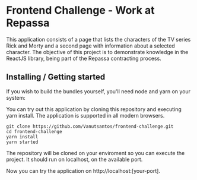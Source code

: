 # Frontend Challenge - Work at Repassa

This application consists of a page that lists the characters of the TV series Rick and Morty and a second page with information about a selected character. The objective of this project is to demonstrate knowledge in the ReactJS library, being part of the Repassa contracting process.
## Installing / Getting started

If you wish to build the bundles yourself, you'll need node and yarn on your system:

You can try out this application by cloning this repository and executing yarn install. The application is supported in all modern browsers.


```
git clone https://github.com/Vanutsantos/frontend-challenge.git
cd frontend-challenge
yarn install
yarn started
```

The repository will be cloned on your enviroment so you can execute the project. It should run on localhost, on the available port.

Now you can try the application on http://localhost:[your-port].
